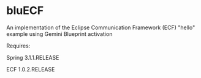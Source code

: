 bluECF
======

An implementation of the Eclipse Communication Framework (ECF) "hello" example using Gemini Blueprint activation

Requires:

Spring  3.1.1.RELEASE

ECF     1.0.2.RELEASE

